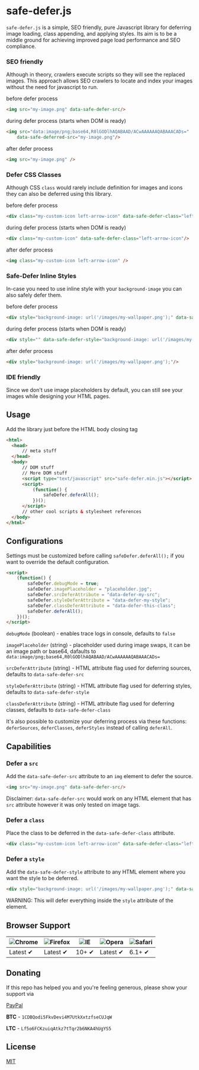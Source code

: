 # safe-defer.js

`safe-defer.js` is a simple, SEO friendly, pure Javascript library for deferring image loading, class appending, and applying styles. Its aim is to be a middle ground for achieving improved page load performance and SEO compliance.
### SEO friendly
Although in theory, crawlers execute scripts so they will see the replaced images. This approach allows SEO crawlers to locate and index your images without the need for javascript to run.

before defer process
```html
<img src="my-image.png" data-safe-defer-src/>
```
during defer process (starts when DOM is ready)
```html
<img src="data:image/png;base64,R0lGODlhAQABAAD/ACwAAAAAAQABAAACADs="
    data-safe-deferred-src="my-image.png"/>
```
after defer process
```html
<img src="my-image.png" />
```
### Defer CSS Classes
Although CSS `class` would rarely include definition for images and icons they can also be deferred using this library.

before defer process
```html
<div class="my-custom-icon left-arrow-icon" data-safe-defer-class="left-arrow-icon"/>
```
during defer process (starts when DOM is ready)
```html
<div class="my-custom-icon" data-safe-defer-class="left-arrow-icon"/>
```
after defer process
```html
<img class="my-custom-icon left-arrow-icon" />
```
### Safe-Defer Inline Styles
In-case you need to use inline style with your `background-image` you can also safely defer them.

before defer process
```html
<div style="background-image: url('/images/my-wallpaper.png');" data-safe-defer-style/>
```
during defer process (starts when DOM is ready)
```html
<div style="" data-safe-defer-style="background-image: url('/images/my-wallpaper.png');" />
```
after defer process
```html
<div style="background-image: url('/images/my-wallpaper.png');"/>
```
### IDE friendly
Since we don't use image placeholders by default, you can still see your images while designing your HTML pages.

## Usage

Add the library just before the HTML body closing tag
  ```html
  <html>
    <head>
        // meta stuff
    </head>
    <body>
        // DOM stuff
        // More DOM stuff
        <script type="text/javascript" src="safe-defer.min.js"></script>
        <script>
            (function() {
                safeDefer.deferAll();
            })();
        </script>
        // other cool scripts & stylesheet references
    </body>
  </html>
  ```
## Configurations

Settings must be customized before calling `safeDefer.deferAll();` if you want to override the default configuration.
```html
<script>
    (function() {
        safeDefer.debugMode = true;
        safeDefer.imagePlaceholder = "placeholder.jpg";
        safeDefer.srcDeferAttribute = "data-defer-my-src";
        safeDefer.styleDeferAttribute = "data-defer-my-style";
        safeDefer.classDeferAttribute = "data-defer-this-class";
        safeDefer.deferAll();
    })();
</script>
  ```
`debugMode` (boolean) - enables trace logs in console, defaults to `false`

`imagePlaceholder` (string) - placeholder used during image swaps, it can be an image path or base64, dafaults to `data:image/png;base64,R0lGODlhAQABAAD/ACwAAAAAAQABAAACADs=`

`srcDeferAttribute` (string) - HTML attribute flag used for deferring sources, defaults to `data-safe-defer-src`

`styleDeferAttribute` (string) - HTML attribute flag used for deferring styles, defaults to `data-safe-defer-style`

`classDeferAttribute` (string) - HTML attribute flag used for deferring classes, defaults to `data-safe-defer-class`

It's also possible to customize your deferring process via these functions:
`deferSources`, `deferClasses`, `deferStyles` instead of calling `deferAll`.


## Capabilities

### Defer a `src`
Add the `data-safe-defer-src` attribute to an `img` element to defer the source.
```html
<img src="my-image.png" data-safe-defer-src/>
```
Disclaimer: `data-safe-defer-src` would work on any HTML element that has `src` attribute however it was only tested on image tags.

### Defer a `class`
Place the class to be deferred in the `data-safe-defer-class` attribute.
```html
<div class="my-custom-icon left-arrow-icon" data-safe-defer-class="left-arrow-icon"/>
```
### Defer a `style`
Add the `data-safe-defer-style` attribute to any HTML element where you want the style to be deferred.
```html
<div style="background-image: url('/images/my-wallpaper.png');" data-safe-defer-style/>
```
WARNING: This will defer everything inside the `style` attribute of the element.

## Browser Support

![Chrome][chrome-image] | ![Firefox][firefox-image] | ![IE][ie-image] | ![Opera][opera-image] | ![Safari][safari-image]
--- | --- | --- | --- | --- |
Latest ✔ | Latest ✔ | 10+ ✔ | Latest ✔ | 6.1+ ✔ |

## Donating

If this repo has helped you and you're feeling generous, please show your support via

[PayPal](https://www.paypal.me/philipbadilla)

**BTC** - `1CDBQodi5FkvDevi4M7UtkXxtzfseCUJqW`

**LTC** - `Lf5o6FCKzuiqAtkz7tTqr2b6NKA4hUgYS5`

## License
[MIT](https://github.com/philip-badilla/safe-defer/blob/master/LICENSE)

[chrome-image]: https://raw.github.com/alrra/browser-logos/master/src/chrome/chrome_48x48.png
[firefox-image]: https://raw.github.com/alrra/browser-logos/master/src/firefox/firefox_48x48.png
[ie-image]: https://raw.github.com/alrra/browser-logos/master/src/archive/internet-explorer_9-11/internet-explorer_9-11_48x48.png
[opera-image]: https://raw.github.com/alrra/browser-logos/master/src/opera/opera_48x48.png
[safari-image]: https://raw.github.com/alrra/browser-logos/master/src/safari/safari_48x48.png
